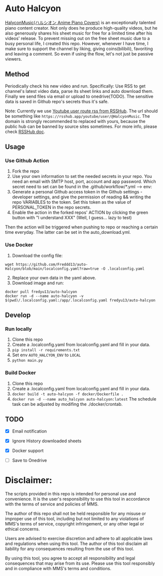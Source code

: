 # Auto Halcyon
[HalyconMusic(ハルシオン Anime Piano Covers)](https://www.youtube.com/@HalcyonMusic) is an exceptionally talented piano content creator. Not only does he produce high-quality videos, but he also generously shares his sheet music for free for a limited time after his videos' release. To prevent missing out on the free sheet music due to a busy personal life, I created this repo. However, whenever I have time, I make sure to support the channel by liking, giving coins(bilibili), favoriting and leaving a comment. So even if using the flow, let's not just be passive viewers.

## Method
Periodically check his new video and run. Specifically:
Use RSS to get channel's latest video data, parse its sheet links and auto download them. 
Finally we send files via email or upload to onedrive(TODO).
The sensitive data is saved in Github repo's secrets thus it's safe.

Note: Currently we use [Youtube user route rss from RSSHub](https://docs.rsshub.app/routes/social-media#youtube-user). The url should be something like `https://rsshub.app/youtube/user/@HalcyonMusic`. The domain is strongly recommended to replaced with yours, because the public hub can be banned by source sites sometimes.
For more info, please check [RSSHub doc](https://docs.rsshub.app/).

## Usage
### Use Github Action
1. Fork the repo
2. Use your own information to set the needed secrets in your repo. You need an email with SMTP host, port, account and app password.
Which secret need to set can be found in the .github/workflow/*.yml --> env:
3. Generate a personal Github access token in the Github settings - developer settings, and give the permission of reading && writing the repo VARIABLES to the token. Set this token as the value of PERSONAL_TOKEN in the repo secrets. 
4. Enable the action in the forked repos' ACTION by clicking the green button with "I understand XXX" (Well, I guess... lazy to test)

Then the action will be triggered when pushing to repo or reaching a certain time everyday. The latter can be set in the auto_download.yml. 

### Use Docker
1. Download the config file:
```
wget https://github.com/Freddd13/auto-Halcyon/blob/main/localconfig.yaml?raw=true -O .localconfig.yaml
```
2. Replace your own data in the yaml above.
3. Download image and run:
```
docker pull fredyu13/auto-halcyon
docker run -d --name auto-halcyon -v $(pwd)/.localconfig.yaml:/app/.localconfig.yaml fredyu13/auto-halcyon
```


## Develop
### Run locally
1. Clone this repo
2. Create a .localconfig.yaml from localconfig.yaml and fill in your data. 
3. `pip install -r requirements.txt`
4. Set env `AUTO_HALCYON_ENV` to `LOCAL`
4. `python main.py`

### Build Docker
1. Clone this repo
2. Create a .localconfig.yaml from localconfig.yaml and fill in your data. 
3. `docker build -t auto-halcyon -f docker/Dockerfile .`
4. `docker run -d --name auto_halcyon auto-halcyon:latest`
The schedule task can be adjusted by modifing the ./docker/crontab.
## TODO
- [x] Email notification
- [x] Ignore History downloaded sheets
- [x] Docker support
- [ ] Save to Onedrive


# Disclaimer:
The scripts provided in this repo is intended for personal use and convenience. It is the user's responsibility to use this tool in accordance with the terms of service and policies of MMS.

The author of this repo shall not be held responsible for any misuse or improper use of this tool, including but not limited to any violations of MMS's terms of service, copyright infringement, or any other legal or ethical concerns.

Users are advised to exercise discretion and adhere to all applicable laws and regulations when using this tool. The author of this tool disclaim all liability for any consequences resulting from the use of this tool.

By using this tool, you agree to accept all responsibility and legal consequences that may arise from its use.
Please use this tool responsibly and in compliance with MMS's terms and conditions.
